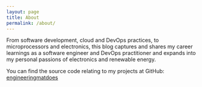 ```yaml
---
layout: page
title: About
permalink: /about/
---
```


From software development, cloud and DevOps practices, to microprocessors and electronics, this blog captures and shares my career learnings as a software engineer and DevOps practitioner and expands into my personal passions of electronics and renewable energy.

You can find the source code relating to my projects at GitHub:
[engineeringmatdoes](https://github.com/engineeringmatdoes)
